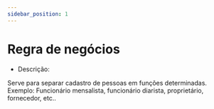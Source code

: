 ```yaml
---
sidebar_position: 1
---
```


# Regra de negócios

- Descrição:

Serve para separar cadastro de pessoas em funções determinadas. Exemplo: Funcionário mensalista, funcionário diarista, proprietário, fornecedor, etc..




